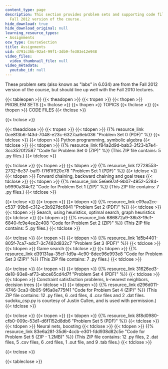 ```yaml
---
content_type: page
description: This section provides problem sets and supporting code files from the
  Fall 2012 version of the course.
hide_download: true
hide_download_original: null
learning_resource_types:
- Assignments
ocw_type: CourseSection
title: Assignments
uid: d791c36b-92a4-99f1-3db9-fe303e12e948
video_files:
  video_thumbnail_file: null
video_metadata:
  youtube_id: null
---
```


These problem sets (also known as "labs" in 6.034) are from the Fall 2012 version of the course, but should line up well with the Fall 2010 lectures.

{{< tableopen >}}
{{< theadopen >}}
{{< tropen >}}
{{< thopen >}}
PROBLEM SETS
{{< thclose >}}
{{< thopen >}}
TOPICS
{{< thclose >}}
{{< thopen >}}
CODE FILES
{{< thclose >}}

{{< trclose >}}

{{< theadclose >}}
{{< tropen >}}
{{< tdopen >}}
{{% resource_link 0ce8f3b6-f43d-7048-e23c-6327aa6eb036 "Problem Set 0 (PDF)" %}}
{{< tdclose >}}
{{< tdopen >}}
Python programming, symbolic algebra
{{< tdclose >}}
{{< tdopen >}}
{{% resource_link f84a2d9d-bab3-3f23-b7e4-3cc3520f2587 "Code for Problem Set 0 (ZIP)" %}} (This ZIP file contains: 5 .py files.)
{{< tdclose >}}

{{< trclose >}}
{{< tropen >}}
{{< tdopen >}}
{{% resource_link f2728553-2732-8e37-baf9-f7f61f920e78 "Problem Set 1 (PDF)" %}}
{{< tdclose >}}
{{< tdopen >}}
Forward chaining, backward chaining and goal trees
{{< tdclose >}}
{{< tdopen >}}
{{% resource_link 5e6e97af-9b07-4952-5284-b9990a3f4c12 "Code for Problem Set 1 (ZIP)" %}} (This ZIP file contains: 7 .py files.)
{{< tdclose >}}

{{< trclose >}}
{{< tropen >}}
{{< tdopen >}}
{{% resource_link e09aa2cc-c537-99b6-c312-c3b927dc6841 "Problem Set 2 (PDF)" %}}
{{< tdclose >}}
{{< tdopen >}}
Search, using heuristics, optimal search, graph heuristics
{{< tdclose >}}
{{< tdopen >}}
{{% resource_link 686872a9-38b3-19c1-6840-fc9e4ee2c408 "Code for Problem Set 2 (ZIP)" %}} (This ZIP file contains: 5 .py files.)
{{< tdclose >}}

{{< trclose >}}
{{< tropen >}}
{{< tdopen >}}
{{% resource_link 1d5b4401-805f-7ca7-adc7-3c7482d832c7 "Problem Set 3 (PDF)" %}}
{{< tdclose >}}
{{< tdopen >}}
Game search
{{< tdclose >}}
{{< tdopen >}}
{{% resource_link d39131aa-35cf-1d9a-4c90-8dec96e993e8 "Code for Problem Set 3 (ZIP)" %}} (This ZIP file contains: 7 .py files.)
{{< tdclose >}}

{{< trclose >}}
{{< tropen >}}
{{< tdopen >}}
{{% resource_link 31626ed3-de18-93e8-af73-abce65cd4d7f "Problem Set 4 (PDF)" %}}
{{< tdclose >}}
{{< tdopen >}}
Constraint satisfaction problems, k-nearest neighbors, decision trees
{{< tdclose >}}
{{< tdopen >}}
{{% resource_link d296d011-4746-3ca3-8b05-9f6a0e775f41 "Code for Problem Set 4 (ZIP)" %}} (This ZIP file contains: 12 .py files, 6 .ord files, 4 .csv files and 2 .dat files. sudoku\_csp.py is courtesy of Justin Cullen, and is used with permission.)
{{< tdclose >}}

{{< trclose >}}
{{< tropen >}}
{{< tdopen >}}
{{% resource_link 8f8d0980-cfb0-009c-53d1-d6f1152d8db6 "Problem Set 5 (PDF)" %}}
{{< tdclose >}}
{{< tdopen >}}
Neural nets, boosting
{{< tdclose >}}
{{< tdopen >}}
{{% resource_link 83e6a28f-35d6-4ccb-e301-fdd938d82c5e "Code for Problem Set 5 (ZIP - 1.2MB)" %}} (This ZIP file contains: 12 .py files, 2 .dat files, 5 .csv files, 6 .ord files, 1 .out file, and 9 .tab files.)
{{< tdclose >}}

{{< trclose >}}

{{< tableclose >}}